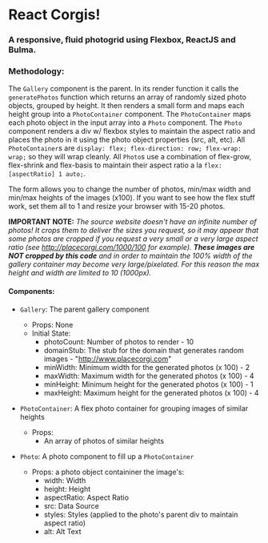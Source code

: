 # React Corgis!

### A responsive, fluid photogrid using Flexbox, ReactJS and Bulma.

### Methodology:

The `Gallery` component is the parent. In its render function it calls the `generatePhotos` function which returns an array of randomly sized photo objects, grouped by height. It then renders a small form and maps each height group into a `PhotoContainer` component. The `PhotoContainer` maps each photo object in the input array into a `Photo` component. The `Photo` component renders a div w/ flexbox styles to maintain the aspect ratio and places the photo in it using the photo object properties (src, alt, etc). All `PhotoContainer`s are `display: flex; flex-direction: row; flex-wrap: wrap;` so they will wrap cleanly. All `Photo`s use a combination of flex-grow, flex-shrink and flex-basis to maintain their aspect ratio a la `flex: [aspectRatio] 1 auto;`.

The form allows you to change the number of photos, min/max width and min/max heights of the images (x100). If you want to see how the flex stuff work, set them all to 1 and resize your browser with 15-20 photos.

**IMPORTANT NOTE:** *The source website doesn't have an infinite number of photos! It crops them to deliver the sizes you request, so it may appear that some photos are cropped if you request a very small or a very large aspect ratio (see http://placecorgi.com/1000/100 for example). **These images are NOT cropped by this code** and in order to maintain the 100% width of the gallery container may become very large/pixelated. For this reason the max height and width are limited to 10 (1000px).*

#### Components:

- `Gallery`: The parent gallery component
  - Props: None
  - Initial State: 
    - photoCount: Number of photos to render - 10
    - domainStub: The stub for the domain that generates random images - "http://www.placecorgi.com"
    - minWidth: Minimum width for the generated photos (x 100) - 2
    - maxWidth: Maximum width for the generated photos (x 100) - 4
    - minHeight: Minimum height for the generated photos (x 100) - 1
    - maxHeight: Maximum height for the generated photos (x 100) - 4

- `PhotoContainer`: A flex photo container for grouping images of similar heights
  - Props: 
    - An array of photos of similar heights

- `Photo`: A photo component to fill up a `PhotoContainer`
  - Props: a photo object containiner the image's:
    - width: Width
    - height: Height
    - aspectRatio: Aspect Ratio
    - src: Data Source
    - styles: Styles (applied to the photo's parent div to maintain aspect ratio)
    - alt: Alt Text